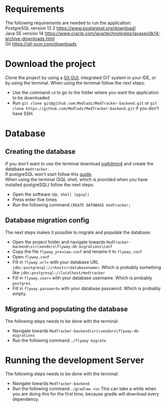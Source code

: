 # Requirements
The following requirements are needed to run the application:\
PostgreSQL version 12.2 https://www.postgresql.org/download/ \
Java SE version 14 https://www.oracle.com/java/technologies/javase/jdk14-archive-downloads.html \
Git https://git-scm.com/downloads

# Download the project
Clone the project by using a [Git GUI](https://git-scm.com/downloads/guis), integrated GIT system in your IDE, or by using the terminal.
When using the terminal follow the next steps:
- Use the command `cd` to go to the folder where you want the application to be downloaded
- Run ``git clone git@github.com:Medladz/MedTracker-backend.git`` or ``git clone https://github.com/Medladz/MedTracker-backend.git`` if you don't have SSH.

# Database
## Creating the database
If you don't want to use the terminal download [pgAdmin4](https://www.pgadmin.org/download/) and create the database ``medtracker``.\
If postgreSQL won't start follow this [guide](https://tableplus.com/blog/2018/10/how-to-start-stop-restart-postgresql-server.html).\
When using the terminal (SQL shell, which is provided when you have installed postgreSQL) follow the next steps:
- Open the software ``SQL Shell (pgsql)``
- Press enter five times
- Run the following command ``CREATE DATABASE medtracker;``

## Database migration config
The next steps makes it possible to migrate and populate the database:
- Open the project folder and navigate towards ``MedTracker-backend\src\vendors\flyway-db-migrations\conf``
- Copy the file ``flyway_preview.conf`` and rename it to ``flyway.conf``
- Open ``flyway.conf``
- Fill in ``flyway.url=`` with your database URL ``jdbc:postgresql://<host>/<databasename>``. Which is probably something like ``jdbc:postgresql://localhost/medtracker``
- Fill in ``flyway.user=`` with your database username. Which is probably ``postgres``.
- Fill in ``flyway.password=`` with your database password. Which is probably empty.

## Migrating and populating the database
The following steps needs to be done with the terminal:
- Navigate towards ``MedTracker-backend\src\vendors\flyway-db-migrations``
- Run the following command ``./flyway migrate``

# Running the development Server
The following steps needs to be done with the terminal:
- Navigate towards ``MedTracker-backend``
- Run the following command ``./gradlew run``
This can take a while when you are doing this for the first time, because gradle will download every dependency.
